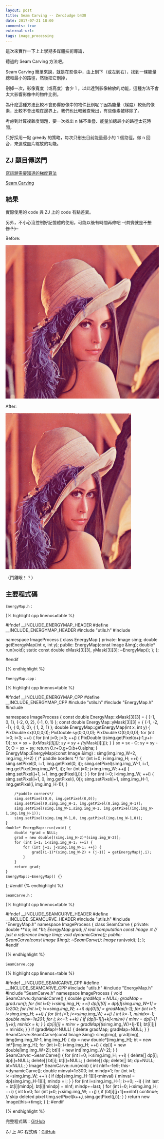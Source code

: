 ```yaml
---
layout: post
title: Seam Carving -- ZeroJudge b438
date: 2017-07-21 18:00
comments: true
external-url:
tags: image_processing
---
```


這次來實作一下上上學期多媒體技術導論，

聽過的 Seam Carving 方法吧。

Seam Carving 簡單來說，就是在影像中，由上到下（或左到右），找到一條能量總和最小的路徑，然後把它刪掉，

刪掉一次，影像寬度（或高度）會少 1 ，以此達到影像縮放的功能，這種方法不會太大影響影像中的物件比例。

為什麼這種方法比較不會影響影像中的物件比例呢？因為能量（梯度）較低的像素，比較不會出現在邊界上，我們也比較難查覺出，有些像素被移除了。

考慮到計算複雜度問題，要一次找出 n 條不重疊、能量加總最小的路徑太花時間，

只好採用一點 greedy 的策略，每次只刪去目前能量最小的 1 個路徑，做 n 回合，來達成圖片縮放的功能。

## ZJ 題目傳送門

[寫這題需要知道的梯度算法](https://zerojudge.tw/ShowProblem?problemid=b436)

[Seam Carving](https://zerojudge.tw/ShowProblem?problemid=b438)

## 結果

實際使用的 code 與 ZJ 上的 code 有點差異。

另外，不小心沒控制好記憶體的使用，可能以後有時間再修吧 ~~（其實就是不想修？）~~

Before: 

![img1](https://github.com/peter0749/Image_processing_practice/raw/master/ZJb438_SeamCarving/Lenna.png)

After:

![img2](https://github.com/peter0749/Image_processing_practice/raw/master/ZJb438_SeamCarving/Lenna_to.png)

（鬥雞眼！？）

## 主要程式碼

`EnergyMap.h` :

{% highlight cpp linenos=table %}

#ifndef __INCLUDE_ENERGYMAP_HEADER
#define __INCLUDE_ENERGYMAP_HEADER
#include "utils.h"
#include <cmath>

namespace ImageProcess 
{
    class EnergyMap {
        private:
            Image simg;
            double getEnergyMap(int x, int y);
        public:
            EnergyMap(const Image &img);
            double* run(void);
            static const double xMask[3][3], yMask[3][3];
            ~EnergyMap();
    };
};

#endif

{% endhighlight %}

`EnergyMap.cpp` :

{% highlight cpp linenos=table %}

#ifndef __INCLUDE_ENERGYMAP_CPP
#define __INCLUDE_ENERGYMAP_CPP
#include "utils.h"
#include "EnergyMap.h"
#include <cmath>

namespace ImageProcess
{
    const double EnergyMap::xMask[3][3] = {
        {-1, 0, 1},
        {-2, 0, 2},
        {-1, 0, 1}
    };
    const double EnergyMap::yMask[3][3] = {
        {-1, -2, -1},
        { 0,  0,  0},
        { 1,  2,  1}
    };
    double EnergyMap::getEnergyMap(int x, int y) {
        PixDouble sx(0,0,0,0);
        PixDouble sy(0,0,0,0);
        PixDouble O(0,0,0,0);
        for (int i=0; i<3; ++i) {
            for (int j=0; j<3; ++j) {
                PixDouble t(simg.getPixel(x+j-1,y+i-1));
                sx = sx + (t*xMask[i][j]);
                sy = sy + (t*yMask[i][j]);
            }
        }
        sx = sx - O;
        sy = sy - O;
        O  = sx + sy;
        return O.r+O.g+O.b+O.alpha;
    }
    EnergyMap::EnergyMap(const Image &img) : simg(img.img_W+2, img.img_H+2) {
        /* paddle borders */
        for (int i=0; i<img.img_H; ++i) {
            simg.setPixel(0, i+1, img.getPixel(0, i));
            simg.setPixel(simg.img_W-1, i+1, img.getPixel(img.img_W-1, i));
            for (int j=0; j<img.img_W; ++j) {
                simg.setPixel(j+1, i+1, img.getPixel(j,i));
            }
        }
        for (int i=0; i<img.img_W; ++i) {
            simg.setPixel(i+1, 0, img.getPixel(i, 0));
            simg.setPixel(i+1, simg.img_H-1, img.getPixel(i, img.img_H-1));
        }

        /*paddle corners*/
        simg.setPixel(0,0, img.getPixel(0,0));
        simg.setPixel(0,simg.img_H-1, img.getPixel(0,img.img_H-1));
        simg.setPixel(simg.img_W-1,simg.img_H-1, img.getPixel(img.img_W-1,img.img_H-1));
        simg.setPixel(simg.img_W-1,0, img.getPixel(img.img_W-1,0));
    }
    double* EnergyMap::run(void) {
        double *grad = NULL;
        grad = new double[(simg.img_H-2)*(simg.img_W-2)];
        for (int i=1; i<simg.img_H-1; ++i) {
            for (int j=1; j<simg.img_W-1; ++j) {
                grad[(i-1)*(simg.img_W-2) + (j-1)] = getEnergyMap(j,i);
            }
        }
        return grad;
    }
    EnergyMap::~EnergyMap() {}
};
#endif
{% endhighlight %}

`SeamCarve.h` :

{% highlight cpp linenos=table %}

#ifndef __INCLUDE_SEAMCURVE_HEADER
#define __INCLUDE_SEAMCURVE_HEADER
#include "utils.h"
#include "EnergyMap.h"
namespace ImageProcess
{
    class SeamCarve {
        private:
            double **dp;
            int **bt;
            EnergyMap grad; // real computation
            const Image &simg; // just a reference
            Image timg;
            void dynamicCarve();
        public:
            SeamCarve(const Image &img);
            ~SeamCarve();
            Image* run(void);
    };
};
#endif

{% endhighlight %}

`SeamCarve.cpp`

{% highlight cpp linenos=table %}

#ifndef __INCLUDE_SEAMCARVE_CPP
#define __INCLUDE_SEAMCARVE_CPP
#include "utils.h"
#include "EnergyMap.h"
#include "SeamCarve.h"
namespace ImageProcess 
{
    void SeamCarve::dynamicCarve() {
        double *gradMap = NULL;
        gradMap = grad.run();
        for (int i=0; i<simg.img_H; ++i) 
            dp[i][0] = dp[i][simg.img_W+1] = 1e200;
        for (int i=1; i<=simg.img_W; ++i)
            dp[0][i] = gradMap[i-1];
        for (int i=1; i<simg.img_H; ++i) {
            for (int j=1; j<=simg.img_W; ++j) {
                int k=-1, minidx=-1;
                double minv=1e201;
                for (; k<=1; ++k) {
                    if (dp[i-1][j+k]<minv) {
                        minv = dp[i-1][j+k];
                        minidx = k;
                    }
                }
                dp[i][j] = minv + gradMap[(i*simg.img_W)+(j-1)];
                bt[i][j] = minidx;
            }
        }
        if (gradMap!=NULL) { delete gradMap; gradMap=NULL; }
    }
    SeamCarve::SeamCarve(const Image &img): simg(img), grad(img), timg(img.img_W-1, img.img_H) {
        dp = new double*[img.img_H];
        bt = new int*[img.img_H];
        for (int i=0; i<img.img_H; ++i) {
            dp[i] = new double[img.img_W+2];
            bt[i] = new int[img.img_W+2];
        }
    }
    SeamCarve::~SeamCarve() {
        for (int i=0; i<simg.img_H; ++i) {
            delete[] dp[i]; dp[i]=NULL;
            delete[] bt[i]; bt[i]=NULL;
        }
        delete[] dp; delete[] bt;
        dp=NULL;
        bt=NULL;
    }
    Image* SeamCarve::run(void) {
        int nInf=-1e9;
        this->dynamicCarve();
        double minval=1e300;
        int mindp=1;
        for (int i=1; i<=simg.img_W; ++i) {
            if (dp[simg.img_H-1][i]<minval) {
                minval = dp[simg.img_H-1][i];
                mindp  = i;
            }
        }
        for (int i=simg.img_H-1; i>=0; --i) {
            int last = bt[i][mindp];
            bt[i][mindp] = nInf; 
            mindp+=last;
        }
        for (int i=0; i<simg.img_H; ++i) {
            int k=0;
            for (int j=0; j<simg.img_W; ++j) {
                if (bt[i][j+1]==nInf) continue; // skip deleted pixel
                timg.setPixel(k++,i,simg.getPixel(j,i));
            }
        }
        return new Image(this->timg);
    }
};
#endif

{% endhighlight %}

完整程式碼：[GitHub](https://github.com/peter0749/Image_processing_practice/tree/master/ZJb438_SeamCarving)

ZJ 上 AC 程式碼：[GitHub](https://github.com/peter0749/Image_processing_practice/blob/master/ZJb438_SeamCarving/zjb438.cpp)

